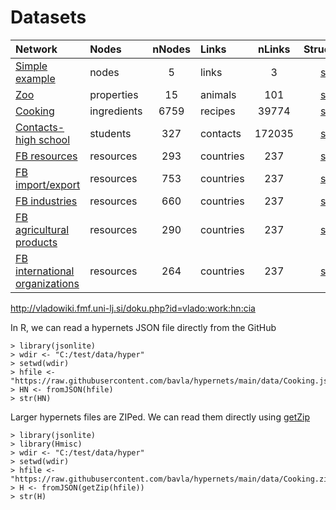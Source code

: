 # Datasets

| Network | Nodes | nNodes | Links | nLinks | Structure |
| :---         |     :---       |      :---:   |     :---       |      :---:   |      :---:   |
| [Simple example](https://raw.githubusercontent.com/bavla/hypernets/main/data/ex.json)   | nodes    | 5  | links  | 3     | [str](https://github.com/bavla/hypernets/blob/main/data/str/ex.md)     |
| [Zoo](https://raw.githubusercontent.com/bavla/hypernets/main/data/Zoo.json)   | properties    | 15  | animals  | 101     | [str](https://github.com/bavla/hypernets/blob/main/data/str/Zoo.md)     |
| [Cooking](https://raw.githubusercontent.com/bavla/hypernets/main/data/Zoo.json)   | ingredients    | 6759  | recipes  | 39774     | [str](https://github.com/bavla/hypernets/blob/main/data/str/Cooking.md)     |
| [Contacts-high school](https://raw.githubusercontent.com/bavla/hypernets/main/data/contact-high-school.json)   | students    | 327  | contacts  | 172035   | [str](https://github.com/bavla/hypernets/blob/main/data/str/contact-high-school.md)     |
| [FB resources](https://raw.githubusercontent.com/bavla/hypernets/main/data/FB_resources.json)   | resources    | 293  | countries  | 237   | [str](https://github.com/bavla/hypernets/blob/main/data/str/FB_resources.md)     |
| [FB import/export](https://raw.githubusercontent.com/bavla/hypernets/main/data/FB_ImpExp.json)   | resources    | 753  | countries  | 237   | [str](https://github.com/bavla/hypernets/blob/main/data/str/FB_ImpExp.md)     |
| [FB industries](https://raw.githubusercontent.com/bavla/hypernets/main/data/FB_indust.json)   | resources    | 660  | countries  | 237   | [str](https://github.com/bavla/hypernets/blob/main/data/str/FB_indust.md)     |
| [FB agricultural products](https://raw.githubusercontent.com/bavla/hypernets/main/data/FB_agroP.json)   | resources    | 290  | countries  | 237   | [str](https://github.com/bavla/hypernets/blob/main/data/str/FB_agroP.md)     |
| [FB international organizations](https://raw.githubusercontent.com/bavla/hypernets/main/data/FB_orgs.json)   | resources    | 264  | countries  | 237   | [str](https://github.com/bavla/hypernets/blob/main/data/str/FB_orgs.md)     |


http://vladowiki.fmf.uni-lj.si/doku.php?id=vlado:work:hn:cia

In R, we can read a hypernets JSON file directly from the GitHub
```
> library(jsonlite)
> wdir <- "C:/test/data/hyper"
> setwd(wdir)
> hfile <- "https://raw.githubusercontent.com/bavla/hypernets/main/data/Cooking.json"
> HN <- fromJSON(hfile)
> str(HN)
```
Larger hypernets files are ZIPed. We can read them directly using [getZip](https://search.r-project.org/CRAN/refmans/Hmisc/html/getZip.html)
```
> library(jsonlite)
> library(Hmisc)
> wdir <- "C:/test/data/hyper"
> setwd(wdir)
> hfile <- "https://raw.githubusercontent.com/bavla/hypernets/main/data/Cooking.zip"
> H <- fromJSON(getZip(hfile))
> str(H)
```
